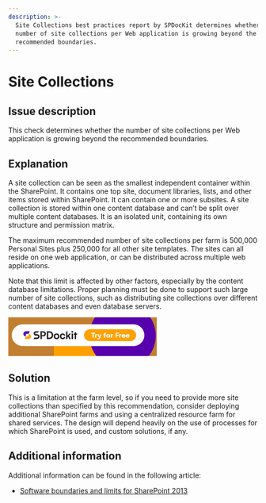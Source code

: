 ```yaml
---
description: >-
  Site Collections best practices report by SPDocKit determines whether the
  number of site collections per Web application is growing beyond the
  recommended boundaries.
---
```


# Site Collections

## Issue description

This check determines whether the number of site collections per Web application is growing beyond the recommended boundaries.

## Explanation

A site collection can be seen as the smallest independent container within the SharePoint. It contains one top site, document libraries, lists, and other items stored within SharePoint. It can contain one or more subsites. A site collection is stored within one content database and can’t be split over multiple content databases. It is an isolated unit, containing its own structure and permission matrix.

The maximum recommended number of site collections per farm is 500,000 Personal Sites plus 250,000 for all other site templates. The sites can all reside on one web application, or can be distributed across multiple web applications.

Note that this limit is affected by other factors, especially by the content database limitations. Proper planning must be done to support such large number of site collections, such as distributing site collections over different content databases and even database servers.

[![Download SPDocKit](../../../.gitbook/assets/spdockit-download.png)](http://bit.ly/2US0Zna)

## Solution

This is a limitation at the farm level, so if you need to provide more site collections than specified by this recommendation, consider deploying additional SharePoint farms and using a centralized resource farm for shared services. The design will depend heavily on the use of processes for which SharePoint is used, and custom solutions, if any.

## Additional information

Additional information can be found in the following article:

* [Software boundaries and limits for SharePoint 2013](https://learn.microsoft.com/en-us/sharepoint/install/software-boundaries-and-limits)
